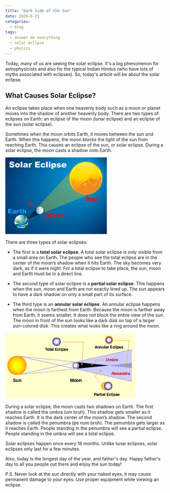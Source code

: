 ```yaml
---
title: "Dark Side of the Sun"
date: 2020-6-21
categories:
  - blog
tags:
  - answer me everything
  - solar eclipse
  - physics
---
```


Today, many of us are seeing the solar eclipse. It's a big phenomenon for astrophysicists and also for the typical Indian Hindus (who have lots of myths associated with eclipses). So, today's article will be about the solar eclipse.

## What Causes Solar Eclipse?

An eclipse takes place when one heavenly body such as a moon or planet moves into the shadow of another heavenly body. There are two types of eclipses on Earth: an eclipse of the moon (lunar eclipse) and an eclipse of the sun (solar eclipse).

Sometimes when the moon orbits Earth, it moves between the sun and Earth. When this happens, the moon blocks the light of the sun from reaching Earth. This causes an eclipse of the sun, or solar eclipse. During a solar eclipse, the moon casts a shadow onto Earth.

![Solar Eclipse](/assets/images/solar-eclipse-diagram.jpg)

There are three types of solar eclipses:

* The first is a **total solar eclipse**. A total solar eclipse is only visible from a small area on Earth. The people who see the total eclipse are in the center of the moon’s shadow when it hits Earth. The sky becomes very dark, as if it were night. For a total eclipse to take place, the sun, moon and Earth must be in a direct line.

* The second type of solar eclipse is a **partial solar eclipse**. This happens when the sun, moon and Earth are not exactly lined up. The sun appears to have a dark shadow on only a small part of its surface.

* The third type is an **annular solar eclipse**. An annular eclipse happens when the moon is farthest from Earth. Because the moon is farther away from Earth, it seems smaller. It does not block the entire view of the sun. The moon in front of the sun looks like a dark disk on top of a larger sun-colored disk. This creates what looks like a ring around the moon.

![Shadows of Moon](/assets/images/umbra-penumbra.jpg)

During a solar eclipse, the moon casts two shadows on Earth. The first shadow is called the umbra (um bruh). This shadow gets smaller as it reaches Earth. It is the dark center of the moon’s shadow. The second shadow is called the penumbra (pe num bruh). The penumbra gets larger as it reaches Earth. People standing in the penumbra will see a partial eclipse. People standing in the umbra will see a total eclipse.

Solar eclipses happen once every 18 months. Unlike lunar eclipses, solar eclipses only last for a few minutes.

Also, today is the longest day of the year, and father's day. Happy father's day to all you people out there and enjoy the sun today!

P.S. Never look at the sun directly with your naked eyes, it may cause permanent damage to your eyes. Use proper equipment while viewing an eclipse.
